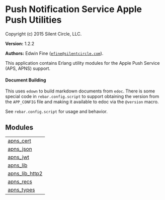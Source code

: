 

# Push Notification Service Apple Push Utilities #

Copyright (c) 2015 Silent Circle, LLC.

__Version:__ 1.2.2

__Authors:__ Edwin Fine ([`efine@silentcircle.com`](mailto:efine@silentcircle.com)).

This application contains Erlang utility modules for the Apple Push Service
(APS, APNS) support.


#### <a name="Document_Building">Document Building</a> ####

This uses `edown` to build markdown documents from `edoc`.  There is some
special code in `rebar.config.script` to support obtaining the version from the
`APP_CONFIG` file and making it available to edoc via the `@version` macro.

See `rebar.config.script` for usage and behavior.


## Modules ##


<table width="100%" border="0" summary="list of modules">
<tr><td><a href="apns_cert.md" class="module">apns_cert</a></td></tr>
<tr><td><a href="apns_json.md" class="module">apns_json</a></td></tr>
<tr><td><a href="apns_jwt.md" class="module">apns_jwt</a></td></tr>
<tr><td><a href="apns_lib.md" class="module">apns_lib</a></td></tr>
<tr><td><a href="apns_lib_http2.md" class="module">apns_lib_http2</a></td></tr>
<tr><td><a href="apns_recs.md" class="module">apns_recs</a></td></tr>
<tr><td><a href="apns_types.md" class="module">apns_types</a></td></tr></table>

